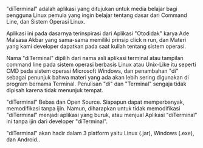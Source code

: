 "diTerminal" adalah aplikasi yang ditujukan untuk media belajar bagi pengguna Linux pemula yang ingin belajar tentang dasar dari Command Line, dan Sistem Operasi Linux.

Aplikasi ini pada dasarnya terinspirasi dari Aplikasi "Otodidak" karya Ade Malsasa Akbar yang sama-sama memiliki prinsip click n run, dan Materi yang kami developer dapatkan pada saat kuliah tentang sistem operasi.

Nama "diTerminal" dipilih dari nama asli aplikasi terminal atau tampilan command line pada sistem operasi berbasis Linux atau Unix-Like itu seperti CMD pada sistem operasi Microsoft Windows, dan penambahan "di" sebagai penunjuk bahwa materi yang ada akan lebih sering digunakan di program bernama Terminal. Penulisan "di" dan "Terminal" sengaja tidak dipisah karena tidak menunjuk tempat.

"diTerminal" Bebas dan Open Source. Siapapun dapat memperbanyak, memodifikasi tanpa ijin. Namun, diharapkan untuk tidak memodifikasi "diTerminal" menjadi aplikasi yang buruk, atau menjual Aplikasi "diTerminal" ini tanpa ijin dari developer "diTerminal".

"diTerminal" akan hadir dalam 3 platform yaitu Linux (.jar), Windows (.exe), dan Android..